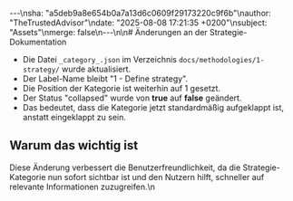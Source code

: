 ---\nsha: "a5deb9a8e654b0a7a13d6c0609f29173220c9f6b"\nauthor: "TheTrustedAdvisor"\ndate: "2025-08-08 17:21:35 +0200"\nsubject: "Assets"\nmerge: false\n---\n\n# Änderungen an der Strategie-Dokumentation

- Die Datei `_category_.json` im Verzeichnis `docs/methodologies/1-strategy/` wurde aktualisiert.
- Der Label-Name bleibt "1 - Define strategy".
- Die Position der Kategorie ist weiterhin auf 1 gesetzt.
- Der Status "collapsed" wurde von **true** auf **false** geändert.
- Das bedeutet, dass die Kategorie jetzt standardmäßig aufgeklappt ist, anstatt eingeklappt zu sein.

## Warum das wichtig ist

Diese Änderung verbessert die Benutzerfreundlichkeit, da die Strategie-Kategorie nun sofort sichtbar ist und den Nutzern hilft, schneller auf relevante Informationen zuzugreifen.\n